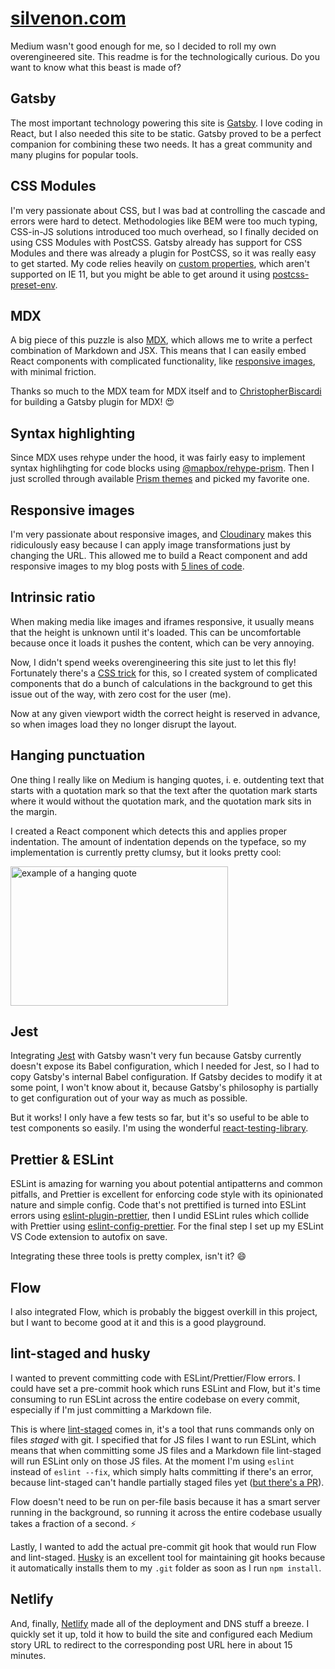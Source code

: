 # [silvenon.com]

Medium wasn't good enough for me, so I decided to roll my own overengineered site. This readme is for the technologically curious. Do you want to know what this beast is made of?

## Gatsby

The most important technology powering this site is [Gatsby][gatsby]. I love coding in React, but I also needed this site to be static. Gatsby proved to be a perfect companion for combining these two needs. It has a great community and many plugins for popular tools.

## CSS Modules

I'm very passionate about CSS, but I was bad at controlling the cascade and errors were hard to detect. Methodologies like BEM were too much typing, CSS-in-JS solutions introduced too much overhead, so I finally decided on using CSS Modules with PostCSS. Gatsby already has support for CSS Modules and there was already a plugin for PostCSS, so it was really easy to get started. My code relies heavily on [custom properties][], which aren't supported on IE 11, but you might be able to get around it using [postcss-preset-env][].

## MDX

A big piece of this puzzle is also [MDX][mdx], which allows me to write a perfect combination of Markdown and JSX. This means that I can easily embed React components with complicated functionality, like [responsive images](#responsive-images), with minimal friction.

Thanks so much to the MDX team for MDX itself and to [ChristopherBiscardi] for building a Gatsby plugin for MDX! 😍

[ChristopherBiscardi]: ChristopherBiscardi

## Syntax highlighting

Since MDX uses rehype under the hood, it was fairly easy to implement syntax highlihgting for code blocks using [@mapbox/rehype-prism]. Then I just scrolled through available [Prism themes][prism-themes] and picked my favorite one.

## Responsive images

I'm very passionate about responsive images, and [Cloudinary][cloudinary] makes this ridiculously easy because I can apply image transformations just by changing the URL. This allowed me to build a React component and add responsive images to my blog posts with [5 lines of code][responsive-image].

## Intrinsic ratio

When making media like images and iframes responsive, it usually means that the height is unknown until it's loaded. This can be uncomfortable because once it loads it pushes the content, which can be very annoying.

Now, I didn't spend weeks overengineering this site just to let this fly! Fortunately there's a [CSS trick][aspect-ratio-boxes] for this, so I created system of complicated components that do a bunch of calculations in the background to get this issue out of the way, with zero cost for the user (me).

Now at any given viewport width the correct height is reserved in advance, so when images load they no longer disrupt the layout.

## Hanging punctuation

One thing I really like on Medium is hanging quotes, i. e. outdenting text that starts with a quotation mark so that the text after the quotation mark starts where it would without the quotation mark, and the quotation mark sits in the margin.

I created a React component which detects this and applies proper indentation. The amount of indentation depends on the typeface, so my implementation is currently pretty clumsy, but it looks pretty cool:

<img
  alt="example of a hanging quote"
  src="https://res.cloudinary.com/silvenon/image/upload/v1536763414/Screen_Shot_2018-09-12_at_16.42.12_wiaxmt.png"
  width="348"
  height="223"
/>

## Jest

Integrating [Jest][jest] with Gatsby wasn't very fun because Gatsby currently doesn't expose its Babel configuration, which I needed for Jest, so I had to copy Gatsby's internal Babel configuration. If Gatsby decides to modify it at some point, I won't know about it, because Gatsby's philosophy is partially to get configuration out of your way as much as possible.

But it works! I only have a few tests so far, but it's so useful to be able to test components so easily. I'm using the wonderful [react-testing-library].

## Prettier & ESLint

ESLint is amazing for warning you about potential antipatterns and common pitfalls, and Prettier is excellent for enforcing code style with its opinionated nature and simple config. Code that's not prettified is turned into ESLint errors using [eslint-plugin-prettier], then I undid ESLint rules which collide with Prettier using [eslint-config-prettier]. For the final step I set up my ESLint VS Code extension to autofix on save.

Integrating these three tools is pretty complex, isn't it? 😄

## Flow

I also integrated Flow, which is probably the biggest overkill in this project, but I want to become good at it and this is a good playground.

## lint-staged and husky

I wanted to prevent committing code with ESLint/Prettier/Flow errors. I could have set a pre-commit hook which runs ESLint and Flow, but it's time consuming to run ESLint across the entire codebase on every commit, especially if I'm just committing a Markdown file.

This is where [lint-staged] comes in, it's a tool that runs commands only on files _staged_ with git. I specified that for JS files I want to run ESLint, which means that when committing some JS files and a Markdown file lint-staged will run ESLint only on those JS files. At the moment I'm using `eslint` instead of `eslint --fix`, which simply halts committing if there's an error, because lint-staged can't handle partially staged files yet ([but there's a PR][lint-staged-partial]).

Flow doesn't need to be run on per-file basis because it has a smart server running in the background, so running it across the entire codebase usually takes a fraction of a second. ⚡️

Lastly, I wanted to add the actual pre-commit git hook that would run Flow and lint-staged. [Husky][husky] is an excellent tool for maintaining git hooks because it automatically installs them to my `.git` folder as soon as I run `npm install`.

## Netlify

And, finally, [Netlify][netlify] made all of the deployment and DNS stuff a breeze. I quickly set it up, told it how to build the site and configured each Medium story URL to redirect to the corresponding post URL here in about 15 minutes.

[silvenon.com]: https://silvenon.com
[gatsby]: https://next.gatsbyjs.org/
[CSS Modules]: https://github.com/css-modules/css-modules
[custom properties]: https://developer.mozilla.org/en-US/docs/Web/CSS/--*
[postcss-preset-env]: https://preset-env.cssdb.org/
[mdx]: https://mdxjs.com/
[cloudinary]: overengineered
[@mapbox/rehype-prism]: https://github.com/mapbox/rehype-prism/blob/master/index.js
[prism-themes]: https://github.com/PrismJS/prism-themes
[responsive-image]: blob/0e68c9c6adc93842f20f51e506c3fb242324b04c/src/posts/2018-04-23_ditching-masculinity-and-femininity.mdx#L14-L18
[aspect-ratio-boxes]: https://css-tricks.com/aspect-ratio-boxes
[jest]: https://jestjs.io/
[react-testing-library]: https://github.com/kentcdodds/react-testing-library
[eslint-plugin-prettier]: https://github.com/prettier/eslint-plugin-prettier
[eslint-config-prettier]: https://github.com/prettier/eslint-plugin-prettier
[lint-staged]: https://github.com/okonet/lint-staged
[lint-staged-partial]: https://github.com/okonet/lint-staged/pull/75
[husky]: https://github.com/typicode/husky
[netlify]: https://www.netlify.com/

